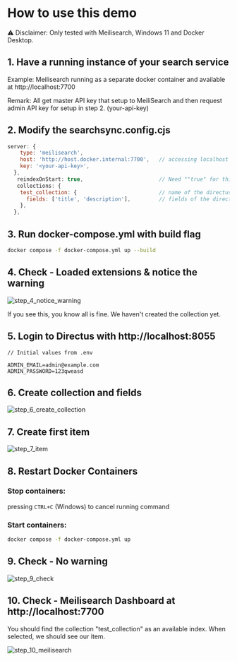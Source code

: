 # How to use this demo

⚠️ Disclaimer: Only tested with Meilisearch, Windows 11 and Docker Desktop.

## 1. Have a running instance of your search service

Example: Meilisearch running as a separate docker container and available at http://localhost:7700

Remark:
All get master API key that setup to MeiliSearch and then request admin API key for setup in step 2. (your-api-key)

## 2. Modify the searchsync.config.cjs

```js
server: {
    type: 'meilisearch',
    host: 'http://host.docker.internal:7700',   // accessing localhost within a container
    key: '<your-api-key>',
  },
   reindexOnStart: true,                        // Need ""true" for this tutorial
   collections: {
    test_collection: {                          // name of the directus-collection
      fields: ['title', 'description'],         // fields of the directus-collection
    },
  },
```

## 3. Run docker-compose.yml with build flag

```bash
docker compose -f docker-compose.yml up --build
```

## 4. Check - Loaded extensions & notice the warning

![step_4_notice_warning](https://user-images.githubusercontent.com/62059415/227744668-f0087436-0fcc-452b-a167-b72573ba0960.png)

If you see this, you know all is fine. We haven't created the collection yet.

## 5. Login to Directus with http://localhost:8055

```
// Initial values from .env

ADMIN_EMAIL=admin@example.com
ADMIN_PASSWORD=123qweasd
```

## 6. Create collection and fields

![step_6_create_collection](https://user-images.githubusercontent.com/62059415/227745170-a3ab95b0-b4da-4efc-98e5-1e0a30686ecc.png)

## 7. Create first item

![step_7_item](https://user-images.githubusercontent.com/62059415/227745752-30588489-6325-4c7d-b65f-96fe0fce3f00.png)

## 8. Restart Docker Containers

### Stop containers:

pressing `CTRL+C` (Windows) to cancel running command

### Start containers:

```bash
docker compose -f docker-compose.yml up
```

## 9. Check - No warning

![step_9_check](https://user-images.githubusercontent.com/62059415/227745489-5b9709ec-5171-416c-a3e3-9fb2d9ec2e71.png)

## 10. Check - Meilisearch Dashboard at http://localhost:7700

You should find the collection "test_collection" as an available index.
When selected, we should see our item.

![step_10_meilisearch](https://user-images.githubusercontent.com/62059415/227746477-d4a105a0-8b03-40ed-9c72-b7e57efbecb6.png)
